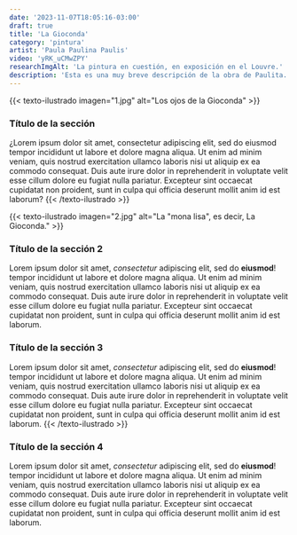 ```yaml
---
date: '2023-11-07T18:05:16-03:00'
draft: true
title: 'La Gioconda'
category: 'pintura'
artist: 'Paula Paulina Paulis'
video: 'yRK_uCMwZPY'
researchImgAlt: 'La pintura en cuestión, en exposición en el Louvre.'
description: 'Esta es una muy breve descripción de la obra de Paulita.'
---
```

{{< texto-ilustrado imagen="1.jpg" alt="Los ojos de la Gioconda" >}}
### Título de la sección
¿Lorem ipsum dolor sit amet, consectetur adipiscing elit, sed do eiusmod tempor incididunt ut labore et dolore magna aliqua. Ut enim ad minim veniam, quis nostrud exercitation ullamco laboris nisi ut aliquip ex ea commodo consequat. Duis aute irure dolor in reprehenderit in voluptate velit esse cillum dolore eu fugiat nulla pariatur. Excepteur sint occaecat cupidatat non proident, sunt in culpa qui officia deserunt mollit anim id est laborum?
{{< /texto-ilustrado >}}

{{< texto-ilustrado imagen="2.jpg" alt="La \"mona lisa\", es decir, La Gioconda." >}}
### Título de la sección 2
Lorem ipsum dolor sit amet, *consectetur* adipiscing elit, sed do **eiusmod**! tempor incididunt ut labore et dolore magna aliqua. Ut enim ad minim veniam, quis nostrud exercitation ullamco laboris nisi ut aliquip ex ea commodo consequat. Duis aute irure dolor in reprehenderit in voluptate velit esse cillum dolore eu fugiat nulla pariatur. Excepteur sint occaecat cupidatat non proident, sunt in culpa qui officia deserunt mollit anim id est laborum.


### Título de la sección 3
Lorem ipsum dolor sit amet, *consectetur* adipiscing elit, sed do **eiusmod**! tempor incididunt ut labore et dolore magna aliqua. Ut enim ad minim veniam, quis nostrud exercitation ullamco laboris nisi ut aliquip ex ea commodo consequat. Duis aute irure dolor in reprehenderit in voluptate velit esse cillum dolore eu fugiat nulla pariatur. Excepteur sint occaecat cupidatat non proident, sunt in culpa qui officia deserunt mollit anim id est laborum.
{{< /texto-ilustrado >}}

### Título de la sección 4
Lorem ipsum dolor sit amet, *consectetur* adipiscing elit, sed do **eiusmod**! tempor incididunt ut labore et dolore magna aliqua. Ut enim ad minim veniam, quis nostrud exercitation ullamco laboris nisi ut aliquip ex ea commodo consequat. Duis aute irure dolor in reprehenderit in voluptate velit esse cillum dolore eu fugiat nulla pariatur. Excepteur sint occaecat cupidatat non proident, sunt in culpa qui officia deserunt mollit anim id est laborum.

